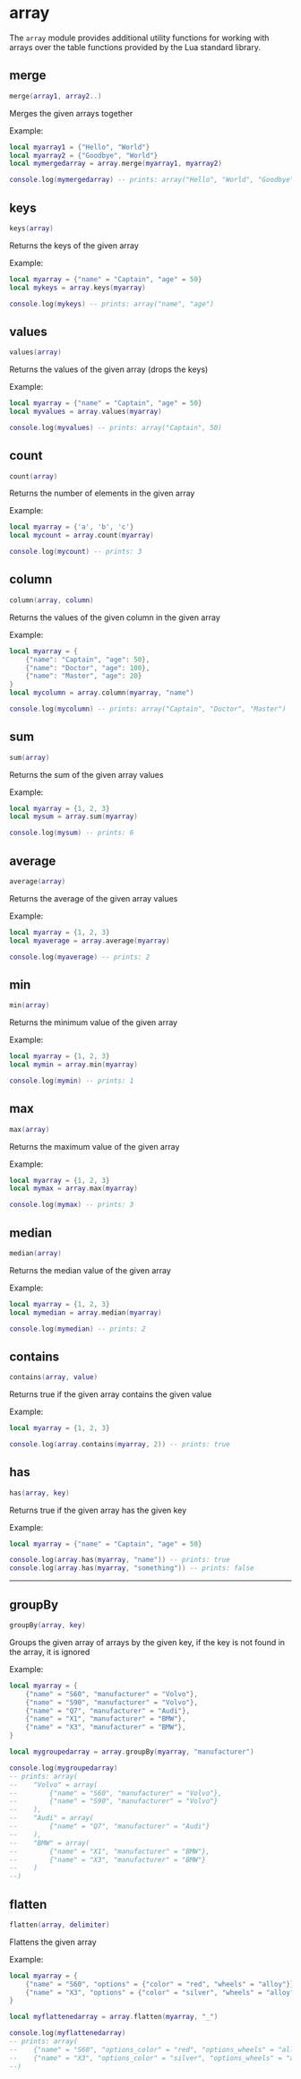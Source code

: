# array

The `array` module provides additional utility functions for working with arrays over the table functions 
provided by the Lua standard library.

## merge

```lua
merge(array1, array2..)
```

Merges the given arrays together

Example:

```lua
local myarray1 = {"Hello", "World"}
local myarray2 = {"Goodbye", "World"}
local mymergedarray = array.merge(myarray1, myarray2)

console.log(mymergedarray) -- prints: array("Hello", "World", "Goodbye", "World")
```

## keys

```lua
keys(array)
```

Returns the keys of the given array

Example:

```lua
local myarray = {"name" = "Captain", "age" = 50}
local mykeys = array.keys(myarray)

console.log(mykeys) -- prints: array("name", "age")
```

## values

```lua
values(array)
```

Returns the values of the given array (drops the keys)

Example:

```lua
local myarray = {"name" = "Captain", "age" = 50}
local myvalues = array.values(myarray)

console.log(myvalues) -- prints: array("Captain", 50)
```

## count

```lua
count(array)
```

Returns the number of elements in the given array

Example:

```lua
local myarray = {'a', 'b', 'c'}
local mycount = array.count(myarray)

console.log(mycount) -- prints: 3
```

## column

```lua
column(array, column)
```

Returns the values of the given column in the given array

Example:

```lua
local myarray = {
    {"name": "Captain", "age": 50},
    {"name": "Doctor", "age": 100},
    {"name": "Master", "age": 20}
}
local mycolumn = array.column(myarray, "name")

console.log(mycolumn) -- prints: array("Captain", "Doctor", "Master")
```

## sum

```lua
sum(array)
```

Returns the sum of the given array values

Example:

```lua
local myarray = {1, 2, 3}
local mysum = array.sum(myarray)

console.log(mysum) -- prints: 6
```

## average

```lua
average(array)
```

Returns the average of the given array values

Example:

```lua
local myarray = {1, 2, 3}
local myaverage = array.average(myarray)

console.log(myaverage) -- prints: 2
```

## min

```lua
min(array)
```

Returns the minimum value of the given array

Example:

```lua
local myarray = {1, 2, 3}
local mymin = array.min(myarray)

console.log(mymin) -- prints: 1
```

## max

```lua
max(array)
```

Returns the maximum value of the given array

Example:

```lua
local myarray = {1, 2, 3}
local mymax = array.max(myarray)

console.log(mymax) -- prints: 3
```

## median

```lua
median(array)
```

Returns the median value of the given array

Example:

```lua
local myarray = {1, 2, 3}
local mymedian = array.median(myarray)

console.log(mymedian) -- prints: 2
```

## contains

```lua
contains(array, value)
```

Returns true if the given array contains the given value

Example:

```lua
local myarray = {1, 2, 3}

console.log(array.contains(myarray, 2)) -- prints: true
```

## has

```lua
has(array, key)
```

Returns true if the given array has the given key

Example:

```lua
local myarray = {"name" = "Captain", "age" = 50}

console.log(array.has(myarray, "name")) -- prints: true
console.log(array.has(myarray, "something")) -- prints: false
```

---

## groupBy

```lua
groupBy(array, key)
```

Groups the given array of arrays by the given key, if the key is not found in the array, it is ignored

Example:

```lua
local myarray = {
    {"name" = "S60", "manufacturer" = "Volvo"},
    {"name" = "S90", "manufacturer" = "Volvo"},
    {"name" = "Q7", "manufacturer" = "Audi"},
    {"name" = "X1", "manufacturer" = "BMW"},
    {"name" = "X3", "manufacturer" = "BMW"},
}

local mygroupedarray = array.groupBy(myarray, "manufacturer")

console.log(mygroupedarray)
-- prints: array(
--    "Volvo" = array(
--        {"name" = "S60", "manufacturer" = "Volvo"},
--        {"name" = "S90", "manufacturer" = "Volvo"}
--    ),
--    "Audi" = array(
--        {"name" = "Q7", "manufacturer" = "Audi"}
--    ),
--    "BMW" = array(
--        {"name" = "X1", "manufacturer" = "BMW"},
--        {"name" = "X3", "manufacturer" = "BMW"}
--    )
--)
```

## flatten

```lua
flatten(array, delimiter)
```

Flattens the given array

Example:

```lua
local myarray = {
    {"name" = "S60", "options" = {"color" = "red", "wheels" = "alloy"}},
    {"name" = "X3", "options" = {"color" = "silver", "wheels" = "alloy"}},
}

local myflattenedarray = array.flatten(myarray, "_")

console.log(myflattenedarray)
-- prints: array(
--    {"name" = "S60", "options_color" = "red", "options_wheels" = "alloy"},
--    {"name" = "X3", "options_color" = "silver", "options_wheels" = "alloy"}
--)
```
